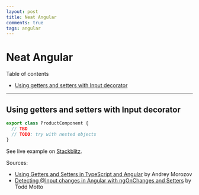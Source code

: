 ```yaml
---
layout: post
title: Neat Angular
comments: true
tags: angular
---
```


# Neat Angular

Table of contents

- [Using getters and setters with Input decorator](#using-getters-and-setters-with-input-decorator)

---

## Using getters and setters with Input decorator

```typescript
export class ProductComponent {
  // TBD
  // TODO: try with nested objects
}
```

See live example on [Stackblitz](https://stackblitz.com/edit/angular-ivy-fqqhm5?devToolsHeight=33&file=src%2Fapp%2Fapp.component.html,src%2Fapp%2Fproduct%2Fproduct.component.html,src%2Fapp%2Fproduct%2Fproduct.component.ts,src%2Fapp%2Fapp.component.ts).

Sources:
- [Using Getters and Setters in TypeScript and Angular](https://andrew-morozw.medium.com/using-getters-and-setters-in-typescript-and-angular-d478829461c8) by Andrey Morozov
- [Detecting @​Input changes in Angular with ngOnChanges and Setters](https://ultimatecourses.com/blog/detect-input-property-changes-ngonchanges-setters) by Todd Motto

